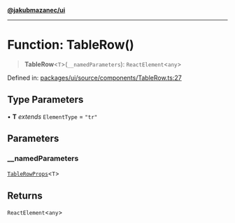 [**@jakubmazanec/ui**](../README.md)

---

# Function: TableRow()

> **TableRow**\<`T`\>(`__namedParameters`): `ReactElement`\<`any`\>

Defined in:
[packages/ui/source/components/TableRow.ts:27](https://github.com/jakubmazanec/tools/blob/f779e75b9ef98389e12e52575295bd1ef364daca/packages/ui/source/components/TableRow.ts#L27)

## Type Parameters

• **T** _extends_ `ElementType` = `"tr"`

## Parameters

### \_\_namedParameters

[`TableRowProps`](../type-aliases/TableRowProps.md)\<`T`\>

## Returns

`ReactElement`\<`any`\>
